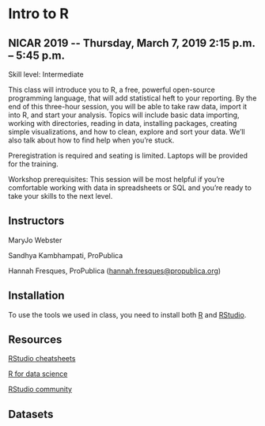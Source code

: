 # Intro to R
## NICAR 2019 -- Thursday, March 7, 2019 2:15 p.m. – 5:45 p.m.

Skill level: Intermediate

This class will introduce you to R, a free, powerful open-source programming language, that will add statistical heft to your reporting. By the end of this three-hour session, you will be able to take raw data, import it into R, and start your analysis. Topics will include basic data importing, working with directories, reading in data, installing packages, creating simple visualizations, and how to clean, explore and sort your data. We’ll also talk about how to find help when you’re stuck.

Preregistration is required and seating is limited. Laptops will be provided for the training.

Workshop prerequisites: This session will be most helpful if you’re comfortable working with data in spreadsheets or SQL and you’re ready to take your skills to the next level.


## Instructors
MaryJo Webster

Sandhya Kambhampati, ProPublica

Hannah Fresques, ProPublica (hannah.fresques@propublica.org)

## Installation
To use the tools we used in class, you need to install both [R](https://cran.rstudio.com/) and [RStudio](https://www.rstudio.com/products/rstudio/download/).

## Resources
[RStudio cheatsheets](https://www.rstudio.com/resources/cheatsheets/)

[R for data science](http://r4ds.had.co.nz/)

[RStudio community](https://community.rstudio.com/)

## Datasets


	

